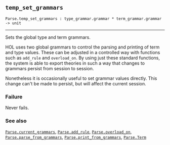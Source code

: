 ## `temp_set_grammars`

``` hol4
Parse.temp_set_grammars : type_grammar.grammar * term_grammar.grammar -> unit
```

------------------------------------------------------------------------

Sets the global type and term grammars.

HOL uses two global grammars to control the parsing and printing of term
and type values. These can be adjusted in a controlled way with
functions such as `add_rule` and `overload_on`. By using just these
standard functions, the system is able to export theories in such a way
that changes to grammars persist from session to session.

Nonetheless it is occasionally useful to set grammar values directly.
This change can't be made to persist, but will affect the current
session.

### Failure

Never fails.

### See also

[`Parse.current_grammars`](#Parse.current_grammars),
[`Parse.add_rule`](#Parse.add_rule),
[`Parse.overload_on`](#Parse.overload_on),
[`Parse.parse_from_grammars`](#Parse.parse_from_grammars),
[`Parse.print_from_grammars`](#Parse.print_from_grammars),
[`Parse.Term`](#Parse.Term)
